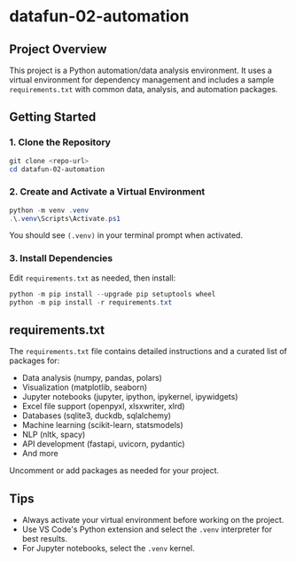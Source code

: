 
# datafun-02-automation

## Project Overview

This project is a Python automation/data analysis environment. It uses a virtual environment for dependency management and includes a sample `requirements.txt` with common data, analysis, and automation packages.

## Getting Started

### 1. Clone the Repository
```powershell
git clone <repo-url>
cd datafun-02-automation
```

### 2. Create and Activate a Virtual Environment
```powershell
python -m venv .venv
.\.venv\Scripts\Activate.ps1
```
You should see `(.venv)` in your terminal prompt when activated.

### 3. Install Dependencies
Edit `requirements.txt` as needed, then install:
```powershell
python -m pip install --upgrade pip setuptools wheel
python -m pip install -r requirements.txt
```

## requirements.txt

The `requirements.txt` file contains detailed instructions and a curated list of packages for:
- Data analysis (numpy, pandas, polars)
- Visualization (matplotlib, seaborn)
- Jupyter notebooks (jupyter, ipython, ipykernel, ipywidgets)
- Excel file support (openpyxl, xlsxwriter, xlrd)
- Databases (sqlite3, duckdb, sqlalchemy)
- Machine learning (scikit-learn, statsmodels)
- NLP (nltk, spacy)
- API development (fastapi, uvicorn, pydantic)
- And more

Uncomment or add packages as needed for your project.

## Tips
- Always activate your virtual environment before working on the project.
- Use VS Code's Python extension and select the `.venv` interpreter for best results.
- For Jupyter notebooks, select the `.venv` kernel.


